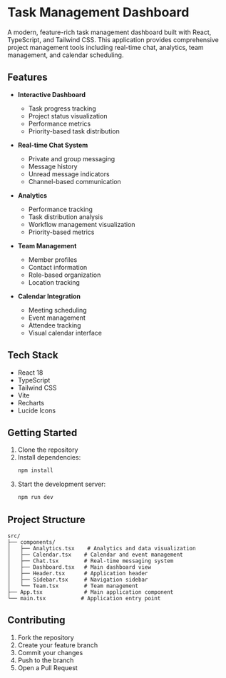 # Task Management Dashboard

A modern, feature-rich task management dashboard built with React, TypeScript, and Tailwind CSS. This application provides comprehensive project management tools including real-time chat, analytics, team management, and calendar scheduling.

## Features

- **Interactive Dashboard**
  - Task progress tracking
  - Project status visualization
  - Performance metrics
  - Priority-based task distribution

- **Real-time Chat System**
  - Private and group messaging
  - Message history
  - Unread message indicators
  - Channel-based communication

- **Analytics**
  - Performance tracking
  - Task distribution analysis
  - Workflow management visualization
  - Priority-based metrics

- **Team Management**
  - Member profiles
  - Contact information
  - Role-based organization
  - Location tracking

- **Calendar Integration**
  - Meeting scheduling
  - Event management
  - Attendee tracking
  - Visual calendar interface

## Tech Stack

- React 18
- TypeScript
- Tailwind CSS
- Vite
- Recharts
- Lucide Icons

## Getting Started

1. Clone the repository
2. Install dependencies:
   ```bash
   npm install
   ```
3. Start the development server:
   ```bash
   npm run dev
   ```

## Project Structure

```
src/
├── components/
│   ├── Analytics.tsx    # Analytics and data visualization
│   ├── Calendar.tsx    # Calendar and event management
│   ├── Chat.tsx        # Real-time messaging system
│   ├── Dashboard.tsx   # Main dashboard view
│   ├── Header.tsx      # Application header
│   ├── Sidebar.tsx     # Navigation sidebar
│   └── Team.tsx        # Team management
├── App.tsx             # Main application component
└── main.tsx           # Application entry point
```

## Contributing

1. Fork the repository
2. Create your feature branch 
3. Commit your changes 
4. Push to the branch 
5. Open a Pull Request
